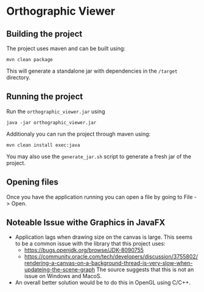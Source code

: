 # Orthographic Viewer

## Building the project

The project uses maven and can be built using:

```
mvn clean package
```
This will generate a standalone jar with dependencies in the `/target` directory.

## Running the project

Run the `orthographic_viewer.jar` using
```
java -jar orthographic_viewer.jar
```

Additionaly you can run the project through maven using:
```
mvn clean install exec:java
```

You may also use the `generate_jar.sh` script to generate a fresh jar of the project.

## Opening files
Once you have the application running you can open a file by going to File -> Open.

## Noteable Issue withe Graphics in JavaFX

- Application lags when drawing size on the canvas is large. This seems to be a common issue with the library that this project uses:
  - https://bugs.openjdk.org/browse/JDK-8090755
  - https://community.oracle.com/tech/developers/discussion/3755802/rendering-a-canvas-on-a-background-thread-is-very-slow-when-updateing-the-scene-graph
  The source suggests that this is not an issue on Windows and MacoS.
- An overall better solution would be to do this in OpenGL using C/C++.
